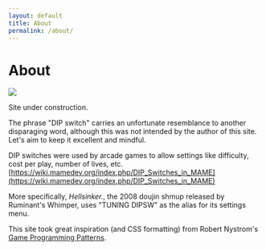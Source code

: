 ```yaml
---
layout: default
title: About
permalink: /about/
---
```


# About

<img src="../assets/images/ako-sleep.png">

Site under construction.

<aside name="dipswitch">

The phrase "DIP switch" carries an unfortunate resemblance to another disparaging word, 
although this was not intended by the author of this site. Let's aim to keep it excellent and mindful.

</aside>

DIP switches were used by arcade games to allow settings like difficulty, cost per play, number of lives, etc.
[https://wiki.mamedev.org/index.php/DIP_Switches_in_MAME](https://wiki.mamedev.org/index.php/DIP_Switches_in_MAME)

More specifically, *Hellsinker.*, the 2008 doujin shmup released by Ruminant's Whimper, 
uses "TUNING DIPSW" as the alias for its settings menu.

This site took great inspiration (and CSS formatting) from 
Robert Nystrom's [Game Programming Patterns](https://gameprogrammingpatterns.com/contents.html).
